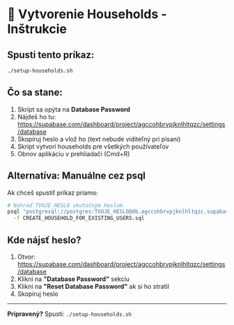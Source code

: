 # 🚀 Vytvorenie Households - Inštrukcie

## Spusti tento príkaz:

```bash
./setup-households.sh
```

## Čo sa stane:

1. Skript sa opýta na **Database Password**
2. Nájdeš ho tu: https://supabase.com/dashboard/project/agccohbrvpjknlhltqzc/settings/database
3. Skopíruj heslo a vlož ho (text nebude viditeľný pri písaní)
4. Skript vytvorí households pre všetkých používateľov
5. Obnov aplikáciu v prehliadači (Cmd+R)

## Alternatíva: Manuálne cez psql

Ak chceš spustiť príkaz priamo:

```bash
# Nahraď TVOJE_HESLO skutočným heslom
psql "postgresql://postgres:TVOJE_HESLO@db.agccohbrvpjknlhltqzc.supabase.co:5432/postgres" \
  -f CREATE_HOUSEHOLD_FOR_EXISTING_USERS.sql
```

## Kde nájsť heslo?

1. Otvor: https://supabase.com/dashboard/project/agccohbrvpjknlhltqzc/settings/database
2. Klikni na **"Database Password"** sekciu
3. Klikni na **"Reset Database Password"** ak si ho stratil
4. Skopíruj heslo

---

**Pripravený?** Spusti: `./setup-households.sh`

